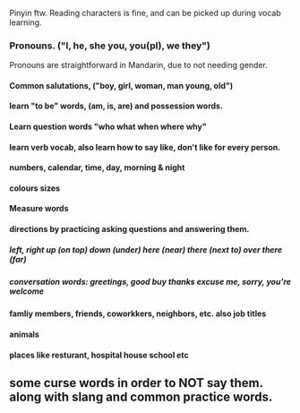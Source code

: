 
Pinyin ftw. Reading characters is fine, and can be picked up during vocab learning.

### Pronouns. ("I, he, she you, you(pl), we they")

Pronouns are straightforward in Mandarin, due to not needing gender.
#### Common salutations, ("boy, girl, woman, man young, old")

#### learn "to be" words, (am, is, are) and possession words.

#### Learn question words "who what when where why"

#### learn verb vocab, also learn how to say like, don't like for every person.

#### numbers, calendar, time, day, morning & night

#### colours sizes

#### Measure words

#### directions by practicing asking questions and answering them.

##### left, right up (on top) down (under) here (near) there (next to) over there (far)

##### conversation words: greetings, good buy thanks excuse me, sorry, you're welcome

#### famliy members, friends, coworkkers, neighbors, etc. also job titles

#### animals

#### places like resturant, hospital house school etc

## some curse words in order to NOT say them. along with slang and common practice words.
</section>
</article>
